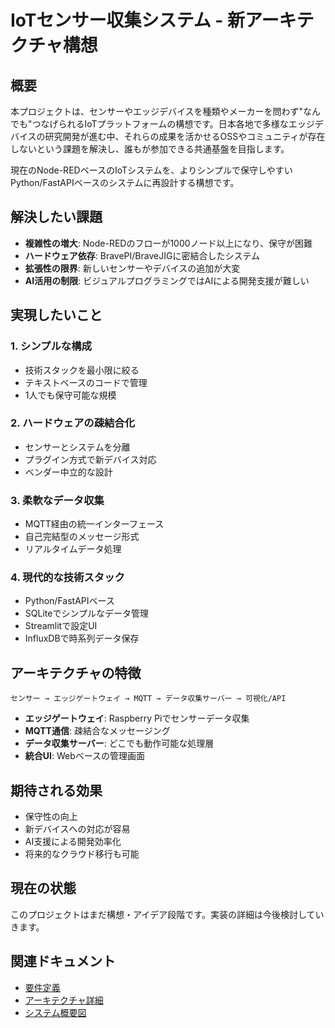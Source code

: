 # IoTセンサー収集システム - 新アーキテクチャ構想

## 概要

本プロジェクトは、センサーやエッジデバイスを種類やメーカーを問わず"なんでも"つなげられるIoTプラットフォームの構想です。日本各地で多様なエッジデバイスの研究開発が進む中、それらの成果を活かせるOSSやコミュニティが存在しないという課題を解決し、誰もが参加できる共通基盤を目指します。

現在のNode-REDベースのIoTシステムを、よりシンプルで保守しやすいPython/FastAPIベースのシステムに再設計する構想です。

## 解決したい課題

- **複雑性の増大**: Node-REDのフローが1000ノード以上になり、保守が困難
- **ハードウェア依存**: BravePI/BraveJIGに密結合したシステム
- **拡張性の限界**: 新しいセンサーやデバイスの追加が大変
- **AI活用の制限**: ビジュアルプログラミングではAIによる開発支援が難しい

## 実現したいこと

### 1. シンプルな構成
- 技術スタックを最小限に絞る
- テキストベースのコードで管理
- 1人でも保守可能な規模

### 2. ハードウェアの疎結合化
- センサーとシステムを分離
- プラグイン方式で新デバイス対応
- ベンダー中立的な設計

### 3. 柔軟なデータ収集
- MQTT経由の統一インターフェース
- 自己完結型のメッセージ形式
- リアルタイムデータ処理

### 4. 現代的な技術スタック
- Python/FastAPIベース
- SQLiteでシンプルなデータ管理
- Streamlitで設定UI
- InfluxDBで時系列データ保存

## アーキテクチャの特徴

```
センサー → エッジゲートウェイ → MQTT → データ収集サーバー → 可視化/API
```

- **エッジゲートウェイ**: Raspberry Piでセンサーデータ収集
- **MQTT通信**: 疎結合なメッセージング
- **データ収集サーバー**: どこでも動作可能な処理層
- **統合UI**: Webベースの管理画面

## 期待される効果

- 保守性の向上
- 新デバイスへの対応が容易
- AI支援による開発効率化
- 将来的なクラウド移行も可能

## 現在の状態

このプロジェクトはまだ構想・アイデア段階です。実装の詳細は今後検討していきます。

## 関連ドキュメント

- [要件定義](requirements/requirements-definition.md)
- [アーキテクチャ詳細](architecture/)
- [システム概要図](architecture/system-overview-diagrams.md)
